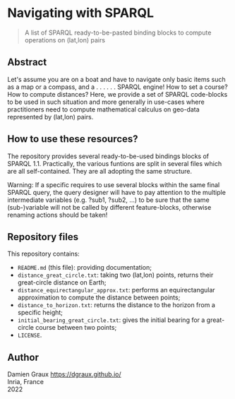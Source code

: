 Navigating with SPARQL
======================

> A list of SPARQL ready-to-be-pasted binding blocks to compute
  operations on (lat,lon) pairs

Abstract
--------

Let's assume you are on a boat and have to navigate only basic items
such as a map or a compass, and a . . . . . . SPARQL engine! How to
set a course? How to compute distances? Here, we provide a set of
SPARQL code-blocks to be used in such situation and more generally in
use-cases where practitioners need to compute mathematical calculus on
geo-data represented by (lat,lon) pairs.


How to use these resources?
---------------------------

The repository provides several ready-to-be-used bindings blocks of
SPARQL 1.1. Practically, the various funtions are split in several
files which are all self-contained. They are all adopting the same
structure.

Warning: If a specific requires to use several blocks within the same
final SPARQL query, the query designer will have to pay attention to
the multiple intermediate variables (e.g. ?sub1, ?sub2, ...) to be
sure that the same (sub-)variable will not be called by different
feature-blocks, otherwise renaming actions should be taken!


Repository files
----------------

This repository contains:

- `README.md` (this file): providing documentation;
- `distance_great_circle.txt`: taking two (lat,lon) points, returns their great-circle distance on Earth;
- `distance_equirectangular_approx.txt`: performs an equirectangular approximation to compute the distance between points;
- `distance_to_horizon.txt`: returns the distance to the horizon from a specific height;
- `initial_bearing_great_circle.txt`: gives the initial bearing for a great-circle course between two points; 
- `LICENSE`.


Author
------

Damien Graux <https://dgraux.github.io/>  
Inria, France  
2022
